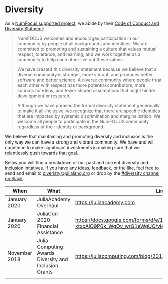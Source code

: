 # Diversity 

As a [NumFocus supported project](https://numfocus.org), we abide by their [Code of Conduct and Diversity Statment](https://numfocus.org/code-of-conduct):  

> NumFOCUS welcomes and encourages participation in our community by people of all backgrounds and identities. We are committed to promoting and sustaining a culture that values mutual respect, tolerance, and learning, and we work together as a community to help each other live out these values.

> We have created this diversity statement because we believe that a diverse community is stronger, more vibrant, and produces better software and better science. A diverse community where people treat each other with respect has more potential contributors, more sources for ideas, and fewer shared assumptions that might hinder development or research.

> Although we have phrased the formal diversity statement generically to make it all-inclusive, we recognize that there are specific identities that are impacted by systemic discrimination and marginalization. We welcome all people to participate in the NumFOCUS community regardless of their identity or background.

We believe that maintaining and promoting diversity and inclusion is the only way we can have a strong and vibrant community. We have and will countinue to make significant investments in making sure that we relentlessly push towards that goal. 

Below you will find a breakdown of our past and current diversity and inclusion initatives. If you have any ideas, feedback, or the like, feel free to send and email to diveristy@julialang.org or drop by the [#diversity channel on Slack](https://slackinvite.julialang.org).

 When                   | What                        | Link                          
 -----------------------| --------------------------- | ---------------------------  
 January 2020 | JuliaAcademy Overhaul | https://juliaacademy.com  
 January 2020 | JuliaCon 2020 Financial Assistance | https://docs.google.com/forms/d/e/1FAIpQLSeb0gjPEGbSa6twHIImSfE-xtxoAlO9P0k_WgOv_wrG1eWgUQ/viewform 
 November 2018 | Julia Computing Awards Diversity and Inclusion Grants | https://juliacomputing.com/blog/2018/11/30/DandI-grant-awards.html                    
                |                   |                   
